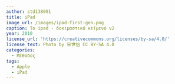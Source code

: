 ```yaml
---
author: std138001
title: iPad 
image_url: /images/ipad-first-gen.png
caption: To ipad - δοκιμαστικό κείμενο v2
year: 2010 
license_url: 'https://creativecommons.org/licenses/by-sa/4.0/' 
license_text: Photo by 宋世怡 CC BY-SA 4.0 
categories:
  - Μέθοδος 
tags:
  - Apple
  - iPad 
---
```

